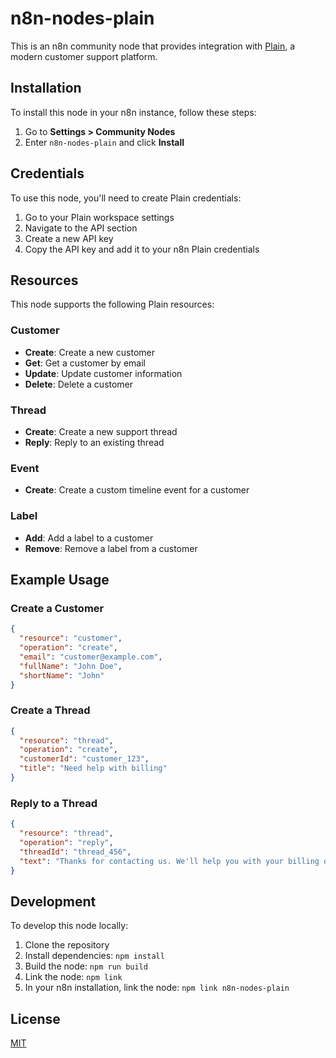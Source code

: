 # n8n-nodes-plain

This is an n8n community node that provides integration with [Plain](https://plain.com), a modern customer support platform.

## Installation

To install this node in your n8n instance, follow these steps:

1. Go to **Settings > Community Nodes**
2. Enter `n8n-nodes-plain` and click **Install**

## Credentials

To use this node, you'll need to create Plain credentials:

1. Go to your Plain workspace settings
2. Navigate to the API section
3. Create a new API key
4. Copy the API key and add it to your n8n Plain credentials

## Resources

This node supports the following Plain resources:

### Customer

- **Create**: Create a new customer
- **Get**: Get a customer by email
- **Update**: Update customer information
- **Delete**: Delete a customer

### Thread

- **Create**: Create a new support thread
- **Reply**: Reply to an existing thread

### Event

- **Create**: Create a custom timeline event for a customer

### Label

- **Add**: Add a label to a customer
- **Remove**: Remove a label from a customer

## Example Usage

### Create a Customer

```json
{
  "resource": "customer",
  "operation": "create",
  "email": "customer@example.com",
  "fullName": "John Doe",
  "shortName": "John"
}
```

### Create a Thread

```json
{
  "resource": "thread",
  "operation": "create",
  "customerId": "customer_123",
  "title": "Need help with billing"
}
```

### Reply to a Thread

```json
{
  "resource": "thread",
  "operation": "reply",
  "threadId": "thread_456",
  "text": "Thanks for contacting us. We'll help you with your billing question."
}
```

## Development

To develop this node locally:

1. Clone the repository
2. Install dependencies: `npm install`
3. Build the node: `npm run build`
4. Link the node: `npm link`
5. In your n8n installation, link the node: `npm link n8n-nodes-plain`

## License

[MIT](LICENSE.md)
